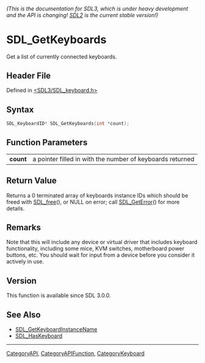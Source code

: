 ###### (This is the documentation for SDL3, which is under heavy development and the API is changing! [SDL2](https://wiki.libsdl.org/SDL2/) is the current stable version!)
# SDL_GetKeyboards

Get a list of currently connected keyboards.

## Header File

Defined in [<SDL3/SDL_keyboard.h>](https://github.com/libsdl-org/SDL/blob/main/include/SDL3/SDL_keyboard.h)

## Syntax

```c
SDL_KeyboardID* SDL_GetKeyboards(int *count);

```

## Function Parameters

|               |                                                           |
| ------------- | --------------------------------------------------------- |
| **count**     | a pointer filled in with the number of keyboards returned |

## Return Value

Returns a 0 terminated array of keyboards instance IDs which should be
freed with [SDL_free](SDL_free)(), or NULL on error; call
[SDL_GetError](SDL_GetError)() for more details.

## Remarks

Note that this will include any device or virtual driver that includes
keyboard functionality, including some mice, KVM switches, motherboard
power buttons, etc. You should wait for input from a device before you
consider it actively in use.

## Version

This function is available since SDL 3.0.0.

## See Also

- [SDL_GetKeyboardInstanceName](SDL_GetKeyboardInstanceName)
- [SDL_HasKeyboard](SDL_HasKeyboard)

----
[CategoryAPI](CategoryAPI), [CategoryAPIFunction](CategoryAPIFunction), [CategoryKeyboard](CategoryKeyboard)

